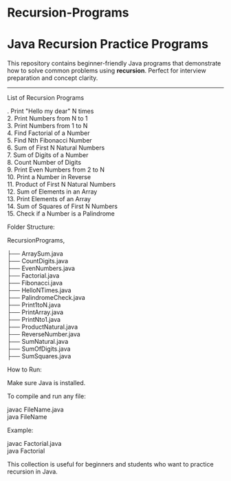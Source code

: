 # Recursion-Programs

# Java Recursion Practice Programs

This repository contains beginner-friendly Java programs that demonstrate how to solve common problems using **recursion**. Perfect for interview preparation and concept clarity.

---
 List of Recursion Programs

. Print "Hello my dear" N times  
2. Print Numbers from N to 1  
3. Print Numbers from 1 to N  
4. Find Factorial of a Number  
5. Find Nth Fibonacci Number  
6. Sum of First N Natural Numbers  
7. Sum of Digits of a Number  
8. Count Number of Digits  
9. Print Even Numbers from 2 to N  
10. Print a Number in Reverse  
11. Product of First N Natural Numbers  
12. Sum of Elements in an Array  
13. Print Elements of an Array  
14. Sum of Squares of First N Numbers  
15. Check if a Number is a Palindrome  

Folder Structure:

RecursionPrograms,

├── ArraySum.java  
├── CountDigits.java  
├── EvenNumbers.java  
├── Factorial.java  
├── Fibonacci.java  
├── HelloNTimes.java  
├── PalindromeCheck.java  
├── Print1toN.java  
├── PrintArray.java  
├── PrintNto1.java  
├── ProductNatural.java  
├── ReverseNumber.java  
├── SumNatural.java  
├── SumOfDigits.java  
├── SumSquares.java  


How to Run:

Make sure Java is installed.

To compile and run any file:

javac FileName.java  
java FileName

Example:

javac Factorial.java  
java Factorial

This collection is useful for beginners and students who want to practice recursion in Java.

